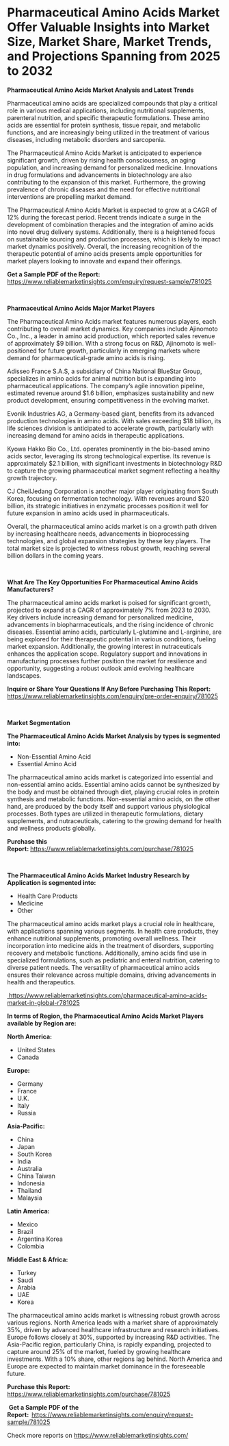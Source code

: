<p><h1>Pharmaceutical Amino Acids Market Offer Valuable Insights into Market Size, Market Share, Market Trends, and Projections Spanning from 2025 to 2032</h1></p><p><strong>Pharmaceutical Amino Acids Market Analysis and Latest Trends</strong></p>
<p><p>Pharmaceutical amino acids are specialized compounds that play a critical role in various medical applications, including nutritional supplements, parenteral nutrition, and specific therapeutic formulations. These amino acids are essential for protein synthesis, tissue repair, and metabolic functions, and are increasingly being utilized in the treatment of various diseases, including metabolic disorders and sarcopenia.</p><p>The Pharmaceutical Amino Acids Market is anticipated to experience significant growth, driven by rising health consciousness, an aging population, and increasing demand for personalized medicine. Innovations in drug formulations and advancements in biotechnology are also contributing to the expansion of this market. Furthermore, the growing prevalence of chronic diseases and the need for effective nutritional interventions are propelling market demand.</p><p>The Pharmaceutical Amino Acids Market is expected to grow at a CAGR of 12% during the forecast period. Recent trends indicate a surge in the development of combination therapies and the integration of amino acids into novel drug delivery systems. Additionally, there is a heightened focus on sustainable sourcing and production processes, which is likely to impact market dynamics positively. Overall, the increasing recognition of the therapeutic potential of amino acids presents ample opportunities for market players looking to innovate and expand their offerings.</p></p>
<p><strong>Get a Sample PDF of the Report:&nbsp;</strong> <a href="https://www.reliablemarketinsights.com/enquiry/request-sample/781025?utm_campaign=2951&utm_medium=2&utm_source=Github&utm_content=ia&utm_term=26032025&utm_id=pharmaceutical-amino-acids">https://www.reliablemarketinsights.com/enquiry/request-sample/781025</a></p>
<p>&nbsp;</p>
<p><strong>Pharmaceutical Amino Acids Major Market Players</strong></p>
<p><p>The Pharmaceutical Amino Acids market features numerous players, each contributing to overall market dynamics. Key companies include Ajinomoto Co., Inc., a leader in amino acid production, which reported sales revenue of approximately $9 billion. With a strong focus on R&D, Ajinomoto is well-positioned for future growth, particularly in emerging markets where demand for pharmaceutical-grade amino acids is rising.</p><p>Adisseo France S.A.S, a subsidiary of China National BlueStar Group, specializes in amino acids for animal nutrition but is expanding into pharmaceutical applications. The company’s agile innovation pipeline, estimated revenue around $1.6 billion, emphasizes sustainability and new product development, ensuring competitiveness in the evolving market.</p><p>Evonik Industries AG, a Germany-based giant, benefits from its advanced production technologies in amino acids. With sales exceeding $18 billion, its life sciences division is anticipated to accelerate growth, particularly with increasing demand for amino acids in therapeutic applications.</p><p>Kyowa Hakko Bio Co., Ltd. operates prominently in the bio-based amino acids sector, leveraging its strong technological expertise. Its revenue is approximately $2.1 billion, with significant investments in biotechnology R&D to capture the growing pharmaceutical market segment reflecting a healthy growth trajectory.</p><p>CJ CheilJedang Corporation is another major player originating from South Korea, focusing on fermentation technology. With revenues around $20 billion, its strategic initiatives in enzymatic processes position it well for future expansion in amino acids used in pharmaceuticals.</p><p>Overall, the pharmaceutical amino acids market is on a growth path driven by increasing healthcare needs, advancements in bioprocessing technologies, and global expansion strategies by these key players. The total market size is projected to witness robust growth, reaching several billion dollars in the coming years.</p></p>
<p>&nbsp;</p>
<p><strong>What Are The Key Opportunities For Pharmaceutical Amino Acids Manufacturers?</strong></p>
<p><p>The pharmaceutical amino acids market is poised for significant growth, projected to expand at a CAGR of approximately 7% from 2023 to 2030. Key drivers include increasing demand for personalized medicine, advancements in biopharmaceuticals, and the rising incidence of chronic diseases. Essential amino acids, particularly L-glutamine and L-arginine, are being explored for their therapeutic potential in various conditions, fueling market expansion. Additionally, the growing interest in nutraceuticals enhances the application scope. Regulatory support and innovations in manufacturing processes further position the market for resilience and opportunity, suggesting a robust outlook amid evolving healthcare landscapes.</p></p>
<p><strong>Inquire or Share Your Questions If Any Before Purchasing This Report:</strong> <a href="https://www.reliablemarketinsights.com/enquiry/pre-order-enquiry/781025?utm_campaign=2951&utm_medium=2&utm_source=Github&utm_content=ia&utm_term=26032025&utm_id=pharmaceutical-amino-acids">https://www.reliablemarketinsights.com/enquiry/pre-order-enquiry/781025</a></p>
<p>&nbsp;</p>
<p><strong>Market Segmentation</strong></p>
<p><strong>The Pharmaceutical Amino Acids Market Analysis by types is segmented into:</strong></p>
<p><ul><li>Non-Essential Amino Acid</li><li>Essential Amino Acid</li></ul></p>
<p><p>The pharmaceutical amino acids market is categorized into essential and non-essential amino acids. Essential amino acids cannot be synthesized by the body and must be obtained through diet, playing crucial roles in protein synthesis and metabolic functions. Non-essential amino acids, on the other hand, are produced by the body itself and support various physiological processes. Both types are utilized in therapeutic formulations, dietary supplements, and nutraceuticals, catering to the growing demand for health and wellness products globally.</p></p>
<p><strong>Purchase this Report:&nbsp;</strong><a href="https://www.reliablemarketinsights.com/purchase/781025?utm_campaign=2951&utm_medium=2&utm_source=Github&utm_content=ia&utm_term=26032025&utm_id=pharmaceutical-amino-acids">https://www.reliablemarketinsights.com/purchase/781025</a></p>
<p>&nbsp;</p>
<p><strong>The Pharmaceutical Amino Acids Market Industry Research by Application is segmented into:</strong></p>
<p><ul><li>Health Care Products</li><li>Medicine</li><li>Other</li></ul></p>
<p><p>The pharmaceutical amino acids market plays a crucial role in healthcare, with applications spanning various segments. In health care products, they enhance nutritional supplements, promoting overall wellness. Their incorporation into medicine aids in the treatment of disorders, supporting recovery and metabolic functions. Additionally, amino acids find use in specialized formulations, such as pediatric and enteral nutrition, catering to diverse patient needs. The versatility of pharmaceutical amino acids ensures their relevance across multiple domains, driving advancements in health and therapeutics.</p></p>
<p><a href="https://www.reliablemarketinsights.com/pharmaceutical-amino-acids-market-in-global-r781025?utm_campaign=2951&utm_medium=2&utm_source=Github&utm_content=ia&utm_term=26032025&utm_id=pharmaceutical-amino-acids">&nbsp;https://www.reliablemarketinsights.com/pharmaceutical-amino-acids-market-in-global-r781025</a></p>
<p><strong>In terms of Region, the Pharmaceutical Amino Acids Market Players available by Region are:</strong></p>
<p>
    <p> <strong> North America: </strong>
        <ul>
            <li>United States</li>
            <li>Canada</li>
        </ul>
        </p> 
    <p> <strong> Europe: </strong>
        <ul>
            <li>Germany</li>
            <li>France</li>
            <li>U.K.</li>
            <li>Italy</li>
            <li>Russia</li>
        </ul>
        </p> 
    <p> <strong> Asia-Pacific: </strong>
        <ul>
            <li>China</li>
            <li>Japan</li>
            <li>South Korea</li>
            <li>India</li>
            <li>Australia</li>
            <li>China Taiwan</li>
            <li>Indonesia</li>
            <li>Thailand</li>
            <li>Malaysia</li>
        </ul>
        </p> 
    <p> <strong> Latin America: </strong>
        <ul>
            <li>Mexico</li>
            <li>Brazil</li>
            <li>Argentina Korea</li>
            <li>Colombia</li>
        </ul>
        </p> 
    <p> <strong> Middle East & Africa: </strong>
        <ul>
            <li>Turkey</li>
            <li>Saudi</li>
            <li>Arabia</li>
            <li>UAE</li>
            <li>Korea</li>
        </ul>
    </p>
    </p>
<p><p>The pharmaceutical amino acids market is witnessing robust growth across various regions. North America leads with a market share of approximately 35%, driven by advanced healthcare infrastructure and research initiatives. Europe follows closely at 30%, supported by increasing R&D activities. The Asia-Pacific region, particularly China, is rapidly expanding, projected to capture around 25% of the market, fueled by growing healthcare investments. With a 10% share, other regions lag behind. North America and Europe are expected to maintain market dominance in the foreseeable future.</p></p>
<p><strong>Purchase this Report: </strong><a href="https://www.reliablemarketinsights.com/purchase/781025?utm_campaign=2951&utm_medium=2&utm_source=Github&utm_content=ia&utm_term=26032025&utm_id=pharmaceutical-amino-acids">https://www.reliablemarketinsights.com/purchase/781025</a></p>
<p>&nbsp;<strong>Get a Sample PDF of the Report:&nbsp;&nbsp;</strong><a href="https://www.reliablemarketinsights.com/enquiry/request-sample/781025?utm_campaign=2951&utm_medium=2&utm_source=Github&utm_content=ia&utm_term=26032025&utm_id=pharmaceutical-amino-acids">https://www.reliablemarketinsights.com/enquiry/request-sample/781025</a></p>
<p><strong></strong></p>
<p>Check more reports on <a href="https://www.reliablemarketinsights.com/?utm_campaign=2951&utm_medium=2&utm_source=Github&utm_content=ia&utm_term=26032025&utm_id=pharmaceutical-amino-acids">https://www.reliablemarketinsights.com/</a></p>